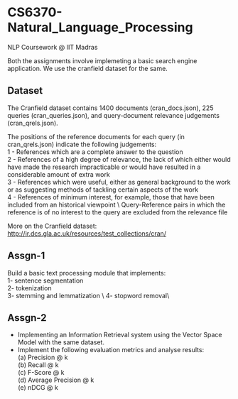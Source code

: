 # CS6370-Natural_Language_Processing
NLP Coursework @ IIT Madras 

Both the assignments involve implemeting a basic search engine application. We use the cranfield dataset for the same.

## Dataset
The Cranfield dataset contains 1400 documents (cran_docs.json), 225 queries (cran_queries.json), and query-document relevance judgements (cran_qrels.json).

The positions of the reference documents for each query (in cran_qrels.json) indicate the following judgements: \
1 - References which are a complete answer to the question \
2 - References of a high degree of relevance, the lack of which either would have made the research impracticable or would have resulted in a considerable amount of extra work  \
3 - References which were useful, either as general background to the work or as suggesting methods of tackling certain aspects of the work \
4 - References of minimum interest, for example, those that have been included from an historical viewpoint \\
Query-Reference pairs in which the reference is of no interest to the query are excluded from the relevance file 

More on the Cranfield dataset: http://ir.dcs.gla.ac.uk/resources/test_collections/cran/

## Assgn-1
Build a basic text processing module that implements:  \
1- sentence segmentation \
2- tokenization \
3- stemming and lemmatization \ 
4- stopword removal\

## Assgn-2
- Implementing an Information Retrieval system using the Vector Space Model with the same dataset.
- Implement the following evaluation metrics and analyse results: \
(a) Precision @ k\
(b) Recall @ k\
(c) F-Score @ k\
(d) Average Precision @ k\
(e) nDCG @ k






